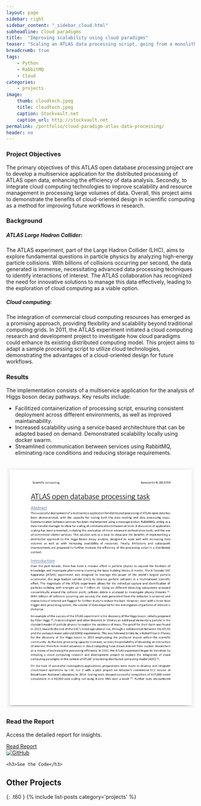 ```yaml
---
layout: page
sidebar: right
sidebar_content: "_sidebar_cloud.html"
subheadline: Cloud paradigms
title:  "Improving scalability using cloud paradigms"
teaser: "Scaling an ATLAS data processing script, going from a monolithic script to a containerized, service-based architecture. Functionality demonstrated locally using Docker swarm, with dynamic scaling of containers for fetching and processing tasks."
breadcrumb: true
tags:
    - Python
    - RabbitMQ
    - Cloud
categories:
    - projects
image:
    thumb: cloudtech.jpeg
    title: cloudtech.jpeg
    caption: Stockvault.net
    caption_url: http://stockvault.net
permalink: /portfolio/cloud-paradigm-atlas-data-processing/
header: no
---
```


<h3>Project Objectives</h3>

The primary objectives of this ATLAS open database processing project are to develop a multiservice application for the distributed processing of ATLAS open data, enhancing the efficiency of data analysis. Secondly, to integrate cloud computing technologies to improve scalability and resource management in processing large volumes of data. Overall, this project aims to demonstrate the benefits of cloud-oriented design in scientific computing as a method for improving future workflows in research.

<h3>Background</h3>

<h5>ATLAS Large Hadron Collider:</h5> The ATLAS experiment, part of the Large Hadron Collider (LHC), aims to explore fundamental questions in particle physics by analyzing high-energy particle collisions. With billions of collisions occurring per second, the data generated is immense, necessitating advanced data processing techniques to identify interactions of interest. The ATLAS collaboration has recognized the need for innovative solutions to manage this data effectively, leading to the exploration of cloud computing as a viable option.

<h5>Cloud computing:</h5>
The integration of commercial cloud computing resources has emerged as a promising approach, providing flexibility and scalability beyond traditional computing grids. In 2011, the ATLAS experiment initiated a cloud computing research and development project to investigate how cloud paradigms could enhance its existing distributed computing model. This project aims to adapt a sample processing script to utilize cloud technologies, demonstrating the advantages of a cloud-oriented design for future workflows.

<h3>Results</h3>

The implementation consists of a multiservice application for the analysis of Higgs boson decay pathways. Key results include:

<ul>
<li>Facilitized containerization of processing script, ensuring consistent deployment across different environments, as well as improved maintainability.</li>
<li>Increased scalability using a service based architechture that can be adapted based on demand. Demonstrated scalability locally using docker swarm.</li>
<li>Streamlined communication between services using RabbitMQ, eliminating race conditions and reducing storage requirements.</li>
</ul>

<br>

<div class="widget-grid">
  <div class="widget">
    <img src="../../images/report_atlas.png" alt="Read the Report" class="widget-image" />
    <h3>Read the Report</h3>
    <p>Access the detailed report for insights.</p>
    <a href="atlas-report" class="call-to-action">Read Report</a>
  </div>

  <div class="widget">
    <a href="https://github.com/kon-218/ATLAS-cloud-processing" target="_blank">
  <img src="https://github.githubassets.com/images/modules/logos_page/GitHub-Mark.png" alt="GitHub" style="width:40px; height:40px;">
</a>

    <h3>See the Code</h3>
  </div>
</div>

## Other Projects
{: .t60 }
{% include list-posts category='projects' %}
